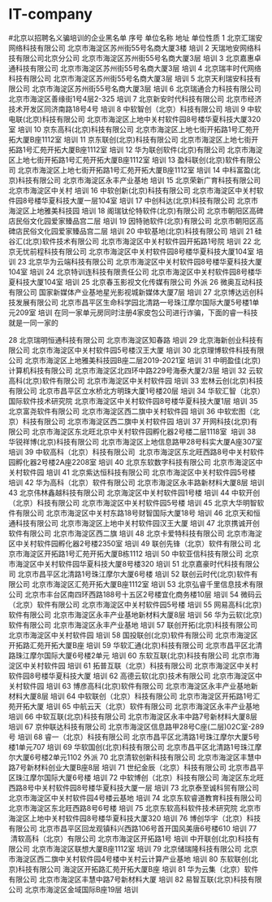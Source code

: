 # IT-company
#北京以招聘名义骗培训的企业黑名单
序号	单位名称	地址	单位性质
1	北京汇瑞安网络科技有限公司	北京市海淀区苏州街55号名商大厦3楼	培训
2	天瑞地安网络科技有限公司北京分公司	北京市海淀区苏州街55号名商大厦3层	培训
3	北京嘉惠卓通科技有限公司	北京市海淀区苏州街55号名商大厦3层	培训
4	北京瑞丰时代网络科技有限公司	北京市海淀区苏州街55号名商大厦3层	培训
5	北京天利瑞安科技有限公司	北京市海淀区苏州街55号名商大厦3层	培训
6	北京瑞通合力科技有限公司	北京市海淀区善缘街1号4层2-325	培训
7	北京新安时代科技有限公司	北京市经济技术开发区同济南路18号4号	培训
8	中软智创（北京）科技有限公司		培训
9	中软电联(北京)科技有限公司	北京市海淀区上地中关村软件园8号楼华夏科技大厦320室	培训
10	京东高科(北京)科技有限公司	北京市海淀区上地七街开拓路1号汇苑开拓大厦B座1112室	培训
11	京东联创(北京)科技有限公司	北京市海淀区上地七街开拓路1号汇苑开拓大厦B座1112室	培训
12	华为联创软件(北京)有限公司	北京市海淀区上地七街开拓路1号汇苑开拓大厦B座1112室	培训
13	盈科联创(北京)软件有限公司	北京市海淀区上地七街开拓路1号汇苑开拓大厦B座1112室	培训
14	中科富盈(北京)科技有限公司	北京市海淀区永丰产业基地	培训
15	北京荣新广育科技有限公司	北京市海淀区中关村	培训
16	中软创新(北京)科技有限公司	北京市海淀区中关村软件园8号楼华夏科技大厦一层104室	培训
17	中创科达(北京)科技有限公司	北京市海淀区上地雅美科技园	培训
18	阁瑞钛伦特软件(北京)有限公司	北京市朝阳区高碑店民俗文化园爱家臻品宫二层	培训
19	因特驰软件(北京)有限公司	北京市朝阳区高碑店民俗文化园爱家臻品宫二层	培训
20	中软基地(北京)科技有限公司		培训
21	硅谷汇(北京)软件技术有限公司	北京市海淀区中关村软件园开拓路1号院	培训
22	北京无忧前程科技有限公司	北京市海淀区中关村软件园8号楼华夏科技大厦104室	培训
23	北京华为云端科技有限公司	北京市海淀区中关村软件园8号楼华夏科技大厦104室	培训
24	北京特训连科技有限责任公司	北京市海淀区中关村软件园8号楼华夏科技大厦104室	培训
25	北京春玉影视文化传媒有限公司		外派
26	微奥互动科技有限公司	国家新媒体产业基地星光影视城新媒体大厦7层	培训
27	北京博达远创科技发展有限公司	北京市昌平区生命科学园北清路一号珠江摩尔国际大厦5号楼1单元209室	培训  在同一家单元房同时注册4家皮包公司进行诈骗，下面的睿一科技就是一同一家的	

28	北京瑞明恒通科技有限公司	北京市海淀区知春路	培训
29	北京海新创业科技有限公司	北京市海淀区中关村软件园5号楼汉王大厦	培训
30	北京理博软件科技有限公司	北京市海淀区上地雅美科技园B座二层2019-2021室	培训
31	中明盈佳(北京)计算机科技有限公司	北京市海淀区北四环中路229号海泰大厦2/3层	培训
32	云软高科(北京)软件有限公司	北京市海淀区中关村软件园	培训
33	宏林云创(北京)科技有限公司	北京市昌平区立水桥北方明珠大厦1号楼20层	培训
34	华软汇智（北京）国际软件技术研究院	北京市海淀区中关村软件园8号楼华夏科技大厦1层	培训
35	北京富尧软件有限公司	北京市海淀区西二旗中关村软件园	培训
36	中软宏图（北京）科技有限公司	北京市海淀区西二旗中关村软件园	培训
37	开网科技(北京)有限公司	北京市海淀区东北旺北京中关村软件园孵化器2号楼二层1118室 	培训
38	华锐祥博(北京)科技有限公司	北京市海淀区上地信息路甲28号科实大厦A座307室	培训
39	中软高科（北京）科技有限公司	 北京市海淀区东北旺西路8号中关村软件园孵化器2号楼2A座2208室	培训
40	北京东软数字科技有限公司	北京市海淀区中关村软件园	培训
41	北京紫达恒科技有限公司	北京市海淀区中关村软件园5号楼	培训
42	华为高科（北京）软件有限公司	北京市海淀区永丰路新材料大厦8层	培训
43	北京伟林鑫越科技有限公司	北京海淀区中关村软件园1号楼	培训
44	中软开创（北京）科技有限公司	北京市海淀区中关村软件园5号楼	培训
45	北京大华明智软件有限公司	北京市海淀区中关村东路18号财智国际大厦18号	培训
46	北京天和恒通科技有限公司	北京市海淀区上地中关村软件园汉王大厦	培训
47	北京携诚开创软件有限公司	北京市海淀区西二旗	培训
48	北京卡爱特科技有限公司	北京市海淀区中关村软件园孵化器2号楼2350室	培训
49	联创先锋（北京）软件有限公司	北京市海淀区开拓路1号汇苑开拓大厦B栋1112	培训
50	中软亚信科技有限公司	北京市海淀区中关村软件园华夏科技大厦8号楼320	培训
51	北京嘉豪时代科技有限公司	北京市昌平区北清路1号珠江摩尔大厦6号楼	培训
52	联创云时代(北京)软件有限公司	北京市海淀区汇苑开拓大厦B座1112室	培训
53	北京弘睿千里信息技术有限公司	北京市丰台区南四环西路188号十五区2号楼宜化商务楼10层	培训
54	微码云（北京）软件有限公司	北京市海淀区中关村软件园5号楼	培训
55	网易高科(北京)软件有限公司	北京市海淀区永丰产业基地新材料大厦8层	培训
56	华为云软(北京)软件有限公司	北京市海淀区永丰产业基地	培训
57	联创开拓(北京)科技有限公司	北京市海淀区中关村软件园	培训
58	国投联创(北京)软件有限公司	北京市海淀区开拓路汇苑开拓大厦B座	培训
59	华软汇通(北京)科技有限公司	北京市昌平区北清路珠江摩尔国际大厦6号楼2单元	培训
60	东软互联(北京)科技有限公司	北京市海淀区中关村软件园	培训
61	拓普互联（北京）科技有限公司	北京市海淀区中关村软件园8号楼华夏科技大厦	培训
62	高德云软(北京)技术有限公司	北京市海淀区中关村软件园	培训
63	博彦高科(北京)软件有限公司	北京市海淀区永丰产业基地新材料大厦8层	培训
64	中软联创（北京）科技有限公司	北京市海淀区开拓路1号汇苑开拓大厦	培训
65	中航云天（北京）软件有限公司	北京市海淀区永丰产业基地	培训
66	中软互联(北京)科技有限公司	北京市海淀区永丰中路7号新材料大厦8层	培训
67	京仲联达科技有限公司	北京市海淀区信息路甲28号C座(二层)02C室-289号	培训
68	睿一（北京）科技有限公司	北京市昌平区北清路1号珠江摩尔大厦5号楼1单元707	培训
69	华软国创(北京)科技有限公司	北京市昌平区北清路1号珠江摩尔大厦6号楼2单元1102	外派
70	北京清软创新科技有限公司	北京市海淀区丰慧中路7号新材料创业大厦B座8层	培训
71	世纪金辰（北京）科技有限公司	北京市昌平区珠江摩尔国际大厦6号楼	培训
72	中软博创（北京）科技有限公司	海淀区东北旺西路8号中关村软件园8号楼华夏科技大厦一层	培训
73	北京泰至诚科贸有限公司	北京市海淀区中关村软件园4号楼云基地	培训
74	北京东软睿道教育科技有限公司	北京市海淀区东北旺西路8号6号楼	培训
75	北京东软高科软件技术研究院	北京市海淀区上地中关村软件园8号楼华夏科技大厦320	培训
76	博创华宇（北京）科技有限公司	北京市昌平区回龙观镇科兴西路106号首开国风美唐6号楼610	培训
77	 清软高科（北京）有限公司	北京市海淀区开拓路1号	培训
	中开联创(北京)科技有限公司	北京市海淀区联想大厦B座1112室	培训
79	北京储瑞隆科技有限公司	北京市海淀区西二旗中关村软件园4号楼中关村云计算产业基地	培训
80	东软联创(北京)科技有限公司	海淀区开拓路汇苑开拓大厦B座	培训
81	华为云集（北京）软件有限公司	北京市海淀区丰慧中路7号新材料大厦	培训
82	易智互联(北京)科技有限公司	北京市海淀区金域国际B座19层	培训
			
			
